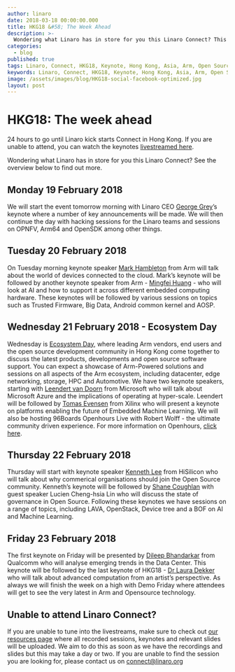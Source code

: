 ```yaml
---
author: linaro
date: 2018-03-18 00:00:00.000
title: HKG18 &#58; The Week Ahead
description: >-
  Wondering what Linaro has in store for you this Linaro Connect? This blog post will give you an overview of what to expect this Connect.
categories:
  - blog
published: true
tags: Linaro, Connect, HKG18, Keynote, Hong Kong, Asia, Arm, Open Source, Software, Hardware, Collaboration
keywords: Linaro, Connect, HKG18, Keynote, Hong Kong, Asia, Arm, Open Source, Software, Hardware, Collaboration
image: /assets/images/blog/HKG18-social-facebook-optimized.jpg
layout: post
---
```


# HKG18: The week ahead

24 hours to go until Linaro kick starts Connect in Hong Kong. If you are unable to attend, you can watch the keynotes [livestreamed here](https://www.youtube.com/channel/UCAl2MfCBjH5y0nIym0ujHfg/live).

Wondering what Linaro has in store for you this Linaro Connect? See the overview below to find out more.

## Monday 19 February 2018

We will start the event tomorrow morning with Linaro CEO [George Grey](https://connect.linaro.org/resources/hkg18#george-grey)’s keynote where a number of key announcements will be made. We will then continue the day with hacking sessions for the Linaro teams and sessions on OPNFV, Arm64 and OpenSDK among other things.

## Tuesday 20 February 2018

On Tuesday morning keynote speaker [Mark Hambleton](https://connect.linaro.org/resources/hkg18#mark-hambleton) from Arm will talk about the world of devices connected to the cloud. Mark’s keynote will be followed by another keynote speaker from Arm - [Mingfei Huang](https://connect.linaro.org/resources/hkg18#mingfei-huang) - who will look at AI and how to support it across different embedded computing hardware. These keynotes will be followed by various sessions on topics such as Trusted Firmware, Big Data, Android common kernel and AOSP.

## Wednesday 21 February 2018 - Ecosystem Day

Wednesday is [Ecosystem Day](https://connect.linaro.org/resources/), where leading Arm vendors, end users and the open source development community in Hong Kong come together to discuss the latest products, developments and open source software support. You can expect a showcase of Arm-Powered solutions and sessions on all aspects of the Arm ecosystem, including datacenter, edge networking, storage, HPC and Automotive. We have two keynote speakers, starting with [Leendert van Doorn](https://connect.linaro.org/resources/hkg18#leendert-van-doorn) from Microsoft who will talk about Microsoft Azure and the implications of operating at hyper-scale. Leendert will be followed by [Tomas Evensen](https://connect.linaro.org/resources/hkg18#tomas-evensen) from Xilinx who will present a keynote on platforms enabling the future of Embedded Machine Learning. We will also be hosting 96Boards Openhours Live with Robert Wolff - the ultimate community driven experience. For more information on Openhours, [click here](https://www.96boards.org/openhours/).

## Thursday 22 February 2018

Thursday will start with keynote speaker [Kenneth Lee](https://connect.linaro.org/resources/hkg18#kenneth-lee) from HiSilicon who will talk about why commerical organisations should join the Open Source community. Kenneth’s keynote will be followed by [Shane Coughlan](https://connect.linaro.org/resources/hkg18#shane-coughlan) with guest speaker Lucien Cheng-hsia Lin who will discuss the state of governance in Open Source. Following these keynotes we have sessions on a range of topics, including LAVA, OpenStack, Device tree and a BOF on AI and Machine Learning.

## Friday 23 February 2018

The first keynote on Friday will be presented by [Dileep Bhandarkar](https://connect.linaro.org/resources/hkg18#dileep-bhandarkar) from Qualcomm who will analyse emerging trends in the Data Center. This keynote will be followed by the last keynote of HKG18 - [Dr Laura Dekker](https://connect.linaro.org/resources/hkg18#laura-dekker) who will talk about advanced computation from an artist’s perspective. As always we will finish the week on a high with Demo Friday where attendees will get to see the very latest in Arm and Opensource technology.

## Unable to attend Linaro Connect?

If you are unable to tune into the livestreams, make sure to check out [our resources page](https://connect.linaro.org/hkg18/resources/) where all recorded sessions, keynotes and relevant slides will be uploaded. We aim to do this as soon as we have the recordings and slides but this may take a day or two. If you are unable to find the session you are looking for, please contact us on [connect@linaro.org](mailto:connect@linaro.org)
